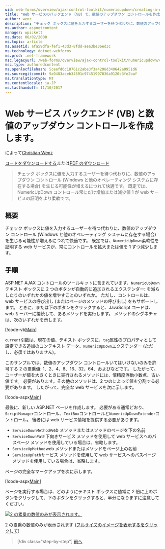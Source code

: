 ```yaml
---
uid: web-forms/overview/ajax-control-toolkit/numericupdown/creating-a-numeric-up-down-control-with-a-web-service-backend-vb
title: "Web サービスのバックエンド (VB) で、数値のアップダウン コントロールを作成する |Microsoft ドキュメント"
author: wenz
description: "チェック ボックスに値を入力するユーザーを待つ代わりに、数値のアップダウン コントロール (Windows と他のオペレーティング システムに存在する場合) はより多くの c を生じる可能性があります."
ms.author: aspnetcontent
manager: wpickett
ms.date: 06/02/2008
ms.topic: article
ms.assetid: afa59dfa-fef1-43d3-8fdd-aea3be36ed3c
ms.technology: dotnet-webforms
ms.prod: .net-framework
msc.legacyurl: /web-forms/overview/ajax-control-toolkit/numericupdown/creating-a-numeric-up-down-control-with-a-web-service-backend-vb
msc.type: authoredcontent
ms.openlocfilehash: 5ceefd6c18761c2abe3f3a4298d340642a0951d6
ms.sourcegitcommit: 9a9483aceb34591c97451997036a9120c3fe2baf
ms.translationtype: MT
ms.contentlocale: ja-JP
ms.lasthandoff: 11/10/2017
---
```

<a name="creating-a-numeric-updown-control-with-a-web-service-backend-vb"></a>Web サービス バックエンド (VB) と数値のアップダウン コントロールを作成します。
====================
によって[Christian Wenz](https://github.com/wenz)

[コードをダウンロードする](http://download.microsoft.com/download/9/3/f/93f8daea-bebd-4821-833b-95205389c7d0/numericupdown1.vb.zip)または[PDF のダウンロード](http://download.microsoft.com/download/2/d/c/2dc10e34-6983-41d4-9c08-f78f5387d32b/numericupdown1VB.pdf)

> チェック ボックスに値を入力するユーザーを待つ代わりに、数値のアップダウン コントロール (Windows と他のオペレーティング システムに存在する場合) を生じる可能性が増えるにつれて快適です。 既定では、NumericUpDown コントロール常にだけ増加または減少値 1 が web サービスの証明をより柔軟です。


## <a name="overview"></a>概要

チェック ボックスに値を入力するユーザーを待つ代わりに、数値のアップダウン コントロール (Windows と他のオペレーティング システムに存在する場合) を生じる可能性が増えるにつれて快適です。 既定では、`NumericUpDown`柔軟性を証明する web サービスが、常にコントロールを拡大または値を 1 ずつ減少します。

## <a name="steps"></a>手順

ASP.NET AJAX コントロールのツールキットに含まれています、`NumericUpDown`テキスト ボックスに 2 つのボタンが自動的に追加されるエクステンダー: を減らしたりのいずれかの値を増やすことのいずれか。 ただし、コントロールは、web サービスの呼び出し (またはページのメソッドの呼び出し) をもサポートします。 ときに、または下のボタンをクリックすると、JavaScript コードは、web サーバーに接続して、あるメソッドを実行します。 メソッドのシグネチャは、次のいずれかを示します。

[!code-vb[Main](creating-a-numeric-up-down-control-with-a-web-service-backend-vb/samples/sample1.vb)]

`current`引数は、現在の値、テキスト ボックスに、`tag`属性のプロパティとして設定できる追加のコンテキスト データ、`NumericUpDown`エクステンダー (ただし、必須ではありません)。

このサンプルでは、数値のアップダウン コントロールいてはいけないのみを許可する 2 の累乗値: 1、2、4、8、16、32、64、およびなどです。 したがって、ユーザーが値を大きくときに実行されるメソッドには、倍精度浮動小数点、古い値です。 必要があります。その他のメソッドは、2 つのによって値を分割する必要があります。 したがって、完全な web サービスを次に示します。

[!code-aspx[Main](creating-a-numeric-up-down-control-with-a-web-service-backend-vb/samples/sample2.aspx)]

最後に、新しい ASP.NET ページを作成します。 必要がある通常どおり、`ScriptManager`コントロール、`TextBox`コントロールと`NumericUpDownExtender`コントロール。 後者には web サービス情報を提供する必要があります。

- `ServiceDownMethod`web メソッドまたはメソッドのページを下の名前
- `ServiceDownPath`下向きサービス メソッドを使用して web サービスへのパスページ メソッドを使用している場合は、省略します。
- `ServiceUpMethod`web メソッドまたはメソッドをページ上の名前
- `ServiceUpPath`サービス メソッドを使用して web サービスへのパスページ メソッドを使用している場合は、省略します。

ページの完全なマークアップを次に示します。

[!code-aspx[Main](creating-a-numeric-up-down-control-with-a-web-service-backend-vb/samples/sample3.aspx)]

ページを実行する場合は、どのようにテキスト ボックスに値常に 2 倍に上のボタンをクリックして、下のボタンをクリックすると、半分になりますに注意してください。


[![2 の累乗の数値のみが表示されます。](creating-a-numeric-up-down-control-with-a-web-service-backend-vb/_static/image2.png)](creating-a-numeric-up-down-control-with-a-web-service-backend-vb/_static/image1.png)

2 の累乗の数値のみが表示されます ([フルサイズのイメージを表示するをクリックして](creating-a-numeric-up-down-control-with-a-web-service-backend-vb/_static/image3.png))

>[!div class="step-by-step"]
[前へ](creating-a-numeric-up-down-control-with-a-web-service-backend-cs.md)
